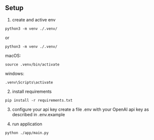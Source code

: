 ## Setup

1. create and active env 
```
python3 -m venv ./.venv/ 
```
or 
```
python3 -m venv ./.venv/ 
```
macOS:
```
source .venv/bin/activate
```
windows:
```
.venv\Scripts\activate
```
2. install requirements

```
pip install -r requirements.txt
```
3. configure your api key 
create a file .env with your OpenAI api key as described in .env.example

4. run application
```
python ./app/main.py
```